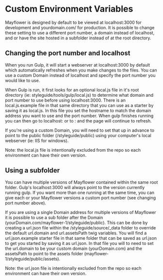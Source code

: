 # Custom Environment Variables

Mayflower is designed by default to be viewed at localhost:3000 for development and yourdomain.com/ for production.  It is possible to change these setting to use a different port number, a domain instead of localhost, and or have the site hosted in a subfolder instead of at the root directory. 

## Changing the port number and localhost

When you run Gulp, it will start a webserver at localhost:3000 by default which automatically refreshes when you make changes to the files.  You can use a custom Domain instead of localhost and specify the port number you would like to use.

When Gulp is run, it first looks for an optional local.js file in it's root directory (ie: styleguide/tools/gulp/local.js) to determine what domain and port number to use before using localhost:3000.  There is an local.js.example file in that same directory that you can use as a starter by saving it as local.js.  In this file you set the hostname to match the domain address you want to use and the port number.  When gulp finishes running you can then go to localhost:<yourPort> or to <yourDomain>:<yourPort> and the page will continue to refresh.

If you're using a custom Domain, you will need to set that up in advance to point to the public folder (/styleguide/public) using your computer's local webserver (ie: IIS for windows).

Note: the local.js file is intentionally excluded from the repo so each environment can have their own version.


## Using a subfolder

You can have multiple versions of Mayflower contained within the same root folder.  Gulp's localhost:3000 will always point to the version currently running gulp.  If you want more than one running at the same time, you can give each or your Mayflower versions a custom port number (see changing port number above).

If you are using a single Domain address for multiple versions of Mayflower it is possible to use a sub folder after the Domain (yourDomain.com/mayflower-1/styleguide/public).  This can be done by creating a url.json file within the /styleguide/source/_data folder to override the default url.domain and url.assetsPath twig variables.  You will find a url.json.example starter file in that same folder that can be saved as url.json to get you started by saving it as url.json.  In that file you will to need to set the url.domain to be your custom domain (yourDomain.com) and the assetsPath to point to the assets folder (mayflower-1/styleguide/public/assets).  


Note: the url.json file is intentionally excluded from the repo so each environment can have their own version.